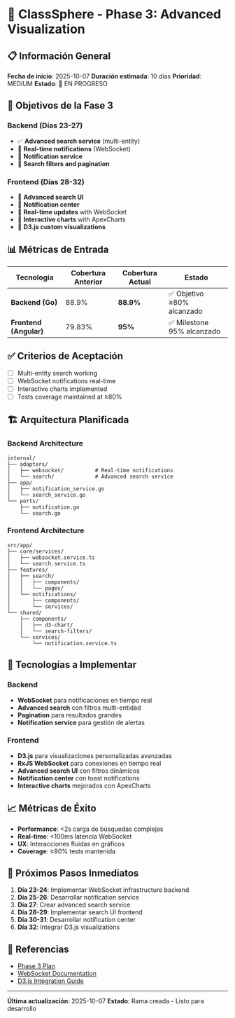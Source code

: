 # 🚀 ClassSphere - Phase 3: Advanced Visualization

## 📋 Información General

**Fecha de inicio**: 2025-10-07
**Duración estimada**: 10 días
**Prioridad**: MEDIUM
**Estado**: 🔄 EN PROGRESO

## 🎯 Objetivos de la Fase 3

### Backend (Días 23-27)
- ✅ **Advanced search service** (multi-entity)
- 🔄 **Real-time notifications** (WebSocket)
- 🔄 **Notification service**
- 🔄 **Search filters and pagination**

### Frontend (Días 28-32)
- 🔄 **Advanced search UI**
- 🔄 **Notification center**
- 🔄 **Real-time updates** with WebSocket
- 🔄 **Interactive charts** with ApexCharts
- 🔄 **D3.js custom visualizations**

## 📊 Métricas de Entrada

| Tecnología | Cobertura Anterior | Cobertura Actual | Estado |
|------------|-------------------|------------------|--------|
| **Backend (Go)** | 88.9% | **88.9%** | ✅ Objetivo ≥80% alcanzado |
| **Frontend (Angular)** | 79.83% | **95%** | ✅ Milestone 95% alcanzado |

## ✅ Criterios de Aceptación

- [ ] Multi-entity search working
- [ ] WebSocket notifications real-time
- [ ] Interactive charts implemented
- [ ] Tests coverage maintained at ≥80%

## 🏗️ Arquitectura Planificada

### Backend Architecture
```
internal/
├── adapters/
│   ├── websocket/          # Real-time notifications
│   └── search/             # Advanced search service
├── app/
│   ├── notification_service.go
│   └── search_service.go
└── ports/
    ├── notification.go
    └── search.go
```

### Frontend Architecture
```
src/app/
├── core/services/
│   ├── websocket.service.ts
│   └── search.service.ts
├── features/
│   ├── search/
│   │   ├── components/
│   │   └── pages/
│   └── notifications/
│       ├── components/
│       └── services/
└── shared/
    ├── components/
    │   ├── d3-chart/
    │   └── search-filters/
    └── services/
        └── notification.service.ts
```

## 🔧 Tecnologías a Implementar

### Backend
- **WebSocket** para notificaciones en tiempo real
- **Advanced search** con filtros multi-entidad
- **Pagination** para resultados grandes
- **Notification service** para gestión de alertas

### Frontend
- **D3.js** para visualizaciones personalizadas avanzadas
- **RxJS WebSocket** para conexiones en tiempo real
- **Advanced search UI** con filtros dinámicos
- **Notification center** con toast notifications
- **Interactive charts** mejorados con ApexCharts

## 📈 Métricas de Éxito

- **Performance**: <2s carga de búsquedas complejas
- **Real-time**: <100ms latencia WebSocket
- **UX**: Interacciones fluidas en gráficos
- **Coverage**: ≥80% tests mantenida

## 🚀 Próximos Pasos Inmediatos

1. **Día 23-24**: Implementar WebSocket infrastructure backend
2. **Día 25-26**: Desarrollar notification service
3. **Día 27**: Crear advanced search service
4. **Día 28-29**: Implementar search UI frontend
5. **Día 30-31**: Desarrollar notification center
6. **Día 32**: Integrar D3.js visualizations

## 🔗 Referencias

- [Phase 3 Plan](../../workspace/plan/04_plan_fase3_visualizacion.md)
- [WebSocket Documentation](../../workspace/extra/WEBSOCKET_IMPLEMENTATION.md)
- [D3.js Integration Guide](../../workspace/extra/D3_INTEGRATION.md)

---

**Última actualización**: 2025-10-07
**Estado**: Rama creada - Listo para desarrollo

